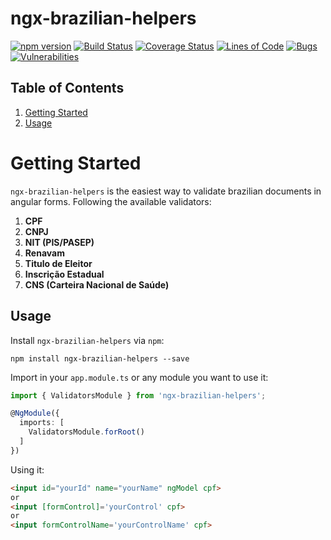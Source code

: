 # ngx-brazilian-helpers

[![npm version](https://badge.fury.io/js/ngx-brazilian-helpers.svg)](https://badge.fury.io/js/ngx-brazilian-helpers) [![Build Status](https://travis-ci.org/diegoraguiar/ngx-brazilian-helpers.svg?branch=master)](https://travis-ci.org/diegoraguiar/ngx-brazilian-helpers) [![Coverage Status](https://coveralls.io/repos/github/diegoraguiar/ngx-brazilian-helpers/badge.svg?branch=master)](https://coveralls.io/github/diegoraguiar/ngx-brazilian-helpers?branch=master) [![Lines of Code](https://sonarcloud.io/api/badges/measure?key=ngx-brazilian-helpers&metric=ncloc)](https://sonarcloud.io/dashboard?id=ngx-brazilian-helpers) [![Bugs](https://sonarcloud.io/api/badges/measure?key=ngx-brazilian-helpers&metric=bugs)](https://sonarcloud.io/dashboard?id=ngx-brazilian-helpers) [![Vulnerabilities](https://sonarcloud.io/api/badges/measure?key=ngx-brazilian-helpers&metric=vulnerabilities)](https://sonarcloud.io/dashboard?id=ngx-brazilian-helpers)

## Table of Contents

1. [Getting Started](#getting-started)
2. [Usage](#usage)

# Getting Started

`ngx-brazilian-helpers` is the easiest way to validate brazilian documents in angular forms. Following the available validators:

1. **CPF**
2. **CNPJ**
3. **NIT (PIS/PASEP)**
3. **Renavam**
4. **Titulo de Eleitor**
5. **Inscrição Estadual**
6. **CNS (Carteira Nacional de Saúde)**

## Usage
Install `ngx-brazilian-helpers` via `npm`:
```shell
npm install ngx-brazilian-helpers --save
```

Import in your `app.module.ts` or any module you want to use it:
```ts
import { ValidatorsModule } from 'ngx-brazilian-helpers';

@NgModule({
  imports: [
    ValidatorsModule.forRoot()
  ]
})
```

Using it:
```html
<input id="yourId" name="yourName" ngModel cpf>
or
<input [formControl]='yourControl' cpf>
or
<input formControlName='yourControlName' cpf>
```



